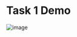 # Task 1 Demo

![image](https://github.com/fasil729/React-Next-Learning-Path/assets/101599549/1aabb46b-2607-448e-9486-cf93ecd008ce)

